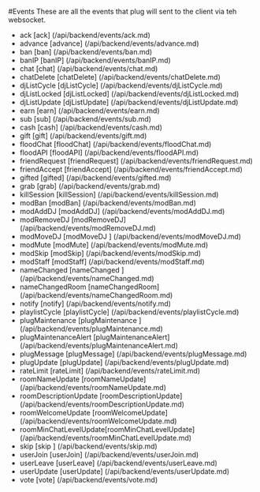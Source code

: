 #Events
These are all the events that plug will sent to the client via teh websocket.
* ack 					[ack]              				(/api/backend/events/ack.md)
* advance 				[advance]              			(/api/backend/events/advance.md)
* ban 					[ban]              				(/api/backend/events/ban.md)
* banIP 				[banIP]              			(/api/backend/events/banIP.md)
* chat 					[chat]              			(/api/backend/events/chat.md)
* chatDelete 			[chatDelete]            		(/api/backend/events/chatDelete.md)
* djListCycle			[djListCycle]           		(/api/backend/events/djListCycle.md)
* djListLocked			[djListLocked]          		(/api/backend/events/djListLocked.md)
* djListUpdate			[djListUpdate]          		(/api/backend/events/djListUpdate.md)
* earn 					[earn]              			(/api/backend/events/earn.md)
* sub 					[sub]              				(/api/backend/events/sub.md)
* cash 					[cash]              			(/api/backend/events/cash.md)
* gift 					[gift]              			(/api/backend/events/gift.md)
* floodChat				[floodChat]             		(/api/backend/events/floodChat.md)
* floodAPI				[floodAPI]              		(/api/backend/events/floodAPI.md)
* friendRequest			[friendRequest]         		(/api/backend/events/friendRequest.md)
* friendAccept			[friendAccept]          		(/api/backend/events/friendAccept.md)
* gifted				[gifted]              			(/api/backend/events/gifted.md)
* grab 					[grab]              			(/api/backend/events/grab.md)
* killSession 			[killSession]					(/api/backend/events/killSession.md)
* modBan 				[modBan]              			(/api/backend/events/modBan.md)
* modAddDJ 				[modAddDJ]              		(/api/backend/events/modAddDJ.md)
* modRemoveDJ 			[modRemoveDJ]           		(/api/backend/events/modRemoveDJ.md)
* modMoveDJ 			[modMoveDJ ]            		(/api/backend/events/modMoveDJ.md)
* modMute 				[modMute]              			(/api/backend/events/modMute.md)
* modSkip 				[modSkip]              			(/api/backend/events/modSkip.md)
* modStaff 				[modStaff]              		(/api/backend/events/modStaff.md)
* nameChanged 			[nameChanged ]          		(/api/backend/events/nameChanged.md)
* nameChangedRoom		[nameChangedRoom]       		(/api/backend/events/nameChangedRoom.md)
* notify				[notify]              			(/api/backend/events/notify.md)
* playlistCycle			[playlistCycle]         		(/api/backend/events/playlistCycle.md)
* plugMaintenance 		[plugMaintenance ]      		(/api/backend/events/plugMaintenance.md)
* plugMaintenanceAlert	[plugMaintenanceAlert]  		(/api/backend/events/plugMaintenanceAlert.md)
* plugMessage			[plugMessage]           		(/api/backend/events/plugMessage.md)
* plugUpdate			[plugUpdate]            		(/api/backend/events/plugUpdate.md)
* rateLimit				[rateLimit]             		(/api/backend/events/rateLimit.md)
* roomNameUpdate		[roomNameUpdate]        		(/api/backend/events/roomNameUpdate.md)
* roomDescriptionUpdate	[roomDescriptionUpdate] 		(/api/backend/events/roomDescriptionUpdate.md)
* roomWelcomeUpdate		[roomWelcomeUpdate]     		(/api/backend/events/roomWelcomeUpdate.md)
* roomMinChatLevelUpdate[roomMinChatLevelUpdate]		(/api/backend/events/roomMinChatLevelUpdate.md)
* skip 					[skip ]              			(/api/backend/events/skip.md)
* userJoin				[userJoin]              		(/api/backend/events/userJoin.md)
* userLeave				[userLeave]             		(/api/backend/events/userLeave.md)
* userUpdate			[userUpdate]            		(/api/backend/events/userUpdate.md)
* vote					[vote]              			(/api/backend/events/vote.md)